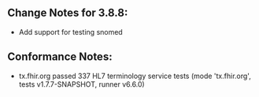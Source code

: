 ## Change Notes for 3.8.8:

* Add support for testing snomed

## Conformance Notes:

* tx.fhir.org passed 337 HL7 terminology service tests (mode 'tx.fhir.org', tests v1.7.7-SNAPSHOT, runner v6.6.0)
